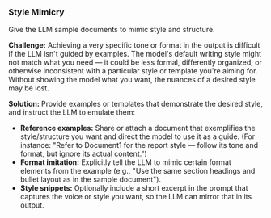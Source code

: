 ### Style Mimicry  
Give the LLM sample documents to mimic style and structure.

**Challenge:** Achieving a very specific tone or format in the output is difficult if the LLM isn't guided by examples. The model's default writing style might not match what you need — it could be less formal, differently organized, or otherwise inconsistent with a particular style or template you're aiming for. Without showing the model what you want, the nuances of a desired style may be lost.

**Solution:** Provide examples or templates that demonstrate the desired style, and instruct the LLM to emulate them:  
- **Reference examples:** Share or attach a document that exemplifies the style/structure you want and direct the model to use it as a guide. (For instance: "Refer to Document1 for the report style — follow its tone and format, but ignore its actual content.")  
- **Format imitation:** Explicitly tell the LLM to mimic certain format elements from the example (e.g., "Use the same section headings and bullet layout as in the sample document").  
- **Style snippets:** Optionally include a short excerpt in the prompt that captures the voice or style you want, so the LLM can mirror that in its output.